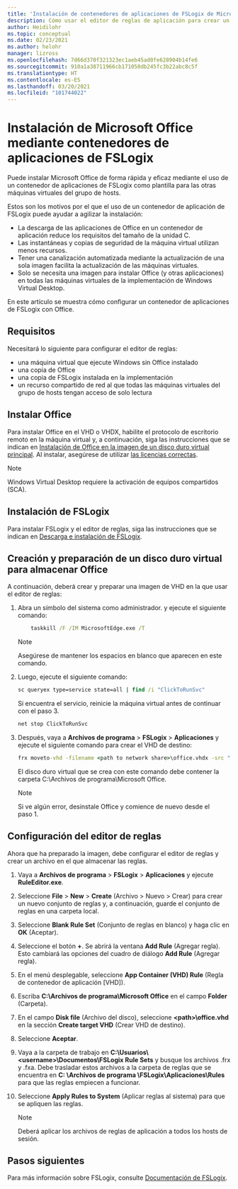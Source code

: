 ```yaml
---
title: 'Instalación de contenedores de aplicaciones de FSLogix de Microsoft Office en Windows Virtual Desktop: Azure'
description: Cómo usar el editor de reglas de aplicación para crear un contenedor de aplicaciones de FSLogix con Office en Windows Virtual Desktop.
author: Heidilohr
ms.topic: conceptual
ms.date: 02/23/2021
ms.author: helohr
manager: lizross
ms.openlocfilehash: 7d66d370f321323ec1aeb45ad0fe628904b14fe6
ms.sourcegitcommit: 910a1a38711966cb171050db245fc3b22abc8c5f
ms.translationtype: HT
ms.contentlocale: es-ES
ms.lasthandoff: 03/20/2021
ms.locfileid: "101744022"
---
```

# <a name="install-microsoft-office-using-fslogix-application-containers"></a>Instalación de Microsoft Office mediante contenedores de aplicaciones de FSLogix

Puede instalar Microsoft Office de forma rápida y eficaz mediante el uso de un contenedor de aplicaciones de FSLogix como plantilla para las otras máquinas virtuales del grupo de hosts.

Estos son los motivos por el que el uso de un contenedor de aplicación de FSLogix puede ayudar a agilizar la instalación:

- La descarga de las aplicaciones de Office en un contenedor de aplicación reduce los requisitos del tamaño de la unidad C.
- Las instantáneas y copias de seguridad de la máquina virtual utilizan menos recursos.
- Tener una canalización automatizada mediante la actualización de una sola imagen facilita la actualización de las máquinas virtuales.
- Solo se necesita una imagen para instalar Office (y otras aplicaciones) en todas las máquinas virtuales de la implementación de Windows Virtual Desktop.

En este artículo se muestra cómo configurar un contenedor de aplicaciones de FSLogix con Office.

## <a name="requirements"></a>Requisitos

Necesitará lo siguiente para configurar el editor de reglas:

- una máquina virtual que ejecute Windows sin Office instalado
- una copia de Office
- una copia de FSLogix instalada en la implementación
- un recurso compartido de red al que todas las máquinas virtuales del grupo de hosts tengan acceso de solo lectura

## <a name="install-office"></a>Instalar Office

Para instalar Office en el VHD o VHDX, habilite el protocolo de escritorio remoto en la máquina virtual y, a continuación, siga las instrucciones que se indican en [Instalación de Office en la imagen de un disco duro virtual principal](install-office-on-wvd-master-image.md). Al instalar, asegúrese de utilizar [las licencias correctas](overview.md#requirements).

>[!NOTE]
>Windows Virtual Desktop requiere la activación de equipos compartidos (SCA).

## <a name="install-fslogix"></a>Instalación de FSLogix

Para instalar FSLogix y el editor de reglas, siga las instrucciones que se indican en [Descarga e instalación de FSLogix](/fslogix/install-ht).

## <a name="create-and-prepare-a-vhd-to-store-office"></a>Creación y preparación de un disco duro virtual para almacenar Office

A continuación, deberá crear y preparar una imagen de VHD en la que usar el editor de reglas:

1. Abra un símbolo del sistema como administrador. y ejecute el siguiente comando:

    ```cmd
        taskkill /F /IM MicrosoftEdge.exe /T
    ```

    >[!NOTE]
    > Asegúrese de mantener los espacios en blanco que aparecen en este comando.

2. Luego, ejecute el siguiente comando:

    ```cmd
    sc queryex type=service state=all | find /i "ClickToRunSvc"
    ```
    
   Si encuentra el servicio, reinicie la máquina virtual antes de continuar con el paso 3.

    ```cmd
    net stop ClickToRunSvc
    ```

3. Después, vaya a **Archivos de programa** > **FSLogix** > **Aplicaciones** y ejecute el siguiente comando para crear el VHD de destino:

    ```cmd
    frx moveto-vhd -filename <path to network share>\office.vhdx -src "C:\Program Files\Microsoft Office" -size-mbs 5000 
    ```

    El disco duro virtual que se crea con este comando debe contener la carpeta C:\\Archivos de programa\\Microsoft Office.

    >[!NOTE]
    >Si ve algún error, desinstale Office y comience de nuevo desde el paso 1.

## <a name="configure-the-rule-editor"></a>Configuración del editor de reglas

Ahora que ha preparado la imagen, debe configurar el editor de reglas y crear un archivo en el que almacenar las reglas.

1. Vaya a **Archivos de programa** > **FSLogix** > **Aplicaciones** y ejecute **RuleEditor.exe**.

2. Seleccione **File** > **New** > **Create** (Archivo > Nuevo > Crear) para crear un nuevo conjunto de reglas y, a continuación, guarde el conjunto de reglas en una carpeta local.

3. Seleccione **Blank Rule Set** (Conjunto de reglas en blanco) y haga clic en **OK** (Aceptar).

4. Seleccione el botón **+**. Se abrirá la ventana **Add Rule** (Agregar regla). Esto cambiará las opciones del cuadro de diálogo **Add Rule** (Agregar regla).

5. En el menú desplegable, seleccione **App Container (VHD) Rule** (Regla de contenedor de aplicación [VHD]).

6. Escriba **C:\\Archivos de programa\\Microsoft Office** en el campo **Folder** (Carpeta).

7. En el campo **Disk file** (Archivo del disco), seleccione **\<path\>\\office.vhd** en la sección **Create target VHD** (Crear VHD de destino).

8. Seleccione **Aceptar**.

9. Vaya a la carpeta de trabajo en **C:\\Usuarios\\\<username\>\\Documentos\\FSLogix Rule Sets** y busque los archivos .frx y .fxa. Debe trasladar estos archivos a la carpeta de reglas que se encuentra en **C: \\Archivos de programa \\FSLogix\\Aplicaciones\\Rules** para que las reglas empiecen a funcionar.

10. Seleccione **Apply Rules to System** (Aplicar reglas al sistema) para que se apliquen las reglas.

     >[!NOTE]
     > Deberá aplicar los archivos de reglas de aplicación a todos los hosts de sesión.

## <a name="next-steps"></a>Pasos siguientes

Para más información sobre FSLogix, consulte [Documentación de FSLogix](/fslogix/).